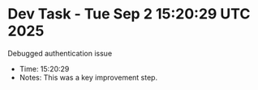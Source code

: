 # Dev Task - Tue Sep  2 15:20:29 UTC 2025
Debugged authentication issue
- Time: 15:20:29
- Notes: This was a key improvement step.
